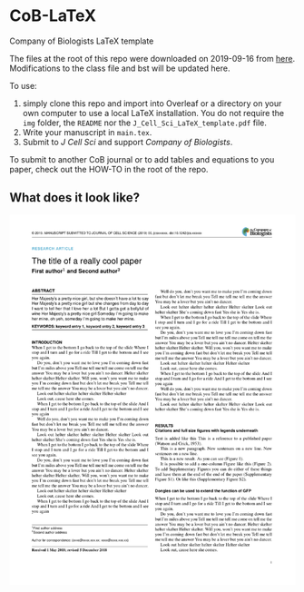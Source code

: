 # CoB-LaTeX
Company of Biologists LaTeX template

The files at the root of this repo were downloaded on 2019-09-16 from [here](https://jcs.biologists.org/sites/default/files/JCS_latex_template.zip).
Modifications to the class file and bst will be updated here.

To use:

1. simply clone this repo and import into Overleaf or a directory on your own computer to use a local LaTeX installation. You do not require the `img` folder, the `README` nor the `J_Cell_Sci_LaTeX_template.pdf` file.
2. Write your manuscript in `main.tex`.
3. Submit to _J Cell Sci_ and support _Company of Biologists_.

To submit to another CoB journal or to add tables and equations to you paper, check out the HOW-TO in the root of the repo.

## What does it look like?

![img](img/example.png?raw=true "image")